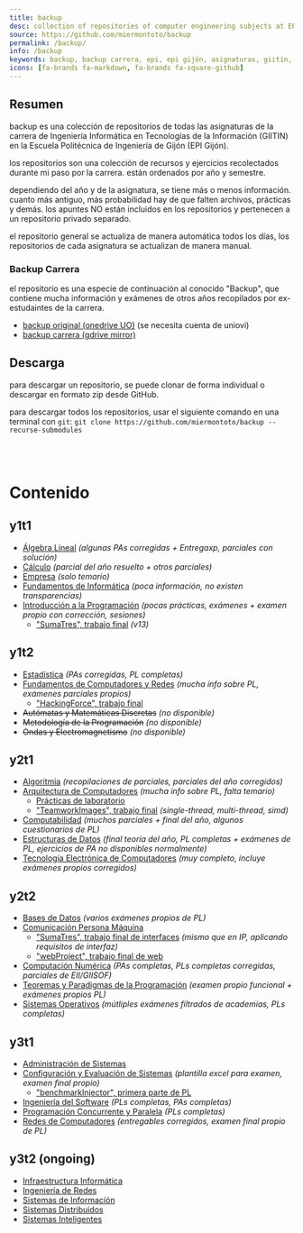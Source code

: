 ```yaml
---
title: backup
desc: collection of repositories of computer engineering subjects at EPI Gijón.
source: https://github.com/miermontoto/backup
permalink: /backup/
info: /backup
keywords: backup, backup carrera, epi, epi gijón, asignaturas, giitin, informática, ingeniería informática, ingeniería, engineering, computer engineering, gijón
icons: [fa-brands fa-markdown, fa-brands fa-square-github]
---
```


## Resumen
backup es una colección de repositorios de todas las asignaturas de la carrera de Ingeniería Informática en Tecnologías de la Información (GIITIN) en la Escuela Politécnica de Ingeniería de Gijón (EPI Gijón).

los repositorios son una colección de recursos y ejercicios recolectados durante mi paso por la carrera. están ordenados por año y semestre.

dependiendo del año y de la asignatura, se tiene más o menos información. cuanto más antiguo, más probabilidad hay de que falten archivos, prácticas y demás. los apuntes NO están incluidos en los repositorios y pertenecen a un repositorio privado separado.

el repositorio general se actualiza de manera automática todos los días, los repositorios de cada asignatura se actualizan de manera manual.

### Backup Carrera
el repositorio es una especie de continuación al conocido "Backup", que contiene mucha información y exámenes de otros años recopilados por ex-estudaintes de la carrera.

- [backup original (onedrive UO)](https://unioviedo-my.sharepoint.com/:f:/g/personal/uo257355_uniovi_es/EjUyVaf6mAhMh1TqxDFey8kB-CKEk7KP6CqwkYylcYdRQg?e=xbMQHT) (se necesita cuenta de uniovi)
- [backup carrera (gdrive mirror)](https://drive.google.com/drive/folders/1z8Sc4v4nRte7a7H5TaDDtwROzoN4_Cu3?usp=share_link)

## Descarga
para descargar un repositorio, se puede clonar de forma individual o descargar en formato zip desde GitHub.

para descargar todos los repositorios, usar el siguiente comando en una terminal con `git`:
`git clone https://github.com/miermontoto/backup --recurse-submodules`

<br> <br>

# Contenido
<div id="subjects">

## y1t1
- [Álgebra Lineal](https://github.com/miermontoto/Algebra) *(algunas PAs corregidas + Entregaxp, parciales con solución)*
- [Cálculo](https://github.com/miermontoto/Calculo) *(parcial del año resuelto + otros parciales)*
- [Empresa](https://github.com/miermontoto/Empresa) *(solo temario)*
- [Fundamentos de Informática](https://github.com/miermontoto/Fundamentos) *(poca información, no existen transparencias)*
- [Introducción a la Programación](https://github.com/miermontoto/Introduccion) *(pocas prácticas, exámenes + examen propio con corrección, sesiones)*
  - ["SumaTres", trabajo final](https://github.com/miermontoto/SumaTres/tree/f85b0cb72ed033d36211e62354214de6f3cf8d31) *(v13)*

## y1t2
- [Estadística](https://github.com/miermontoto/Estadistica) *(PAs corregidas, PL completas)*
- [Fundamentos de Computadores y Redes](https://github.com/miermontoto/FCR) *(mucha info sobre PL, exámenes parciales propios)*
  - ["HackingForce", trabajo final](https://github.com/miermontoto/HackingForce)
- <span class="unavailable"><strike>Autómatas y Matemáticas Discretas</strike> <i>(no disponible)</i></span>
- <span class="unavailable"><strike>Metodología de la Programación</strike> <i>(no disponible)</i></span>
- <span class="unavailable"><strike>Ondas y Electromagnetismo</strike> <i>(no disponible)</i></span>

## y2t1
- [Algoritmia](https://github.com/miermontoto/Algoritmia) *(recopilaciones de parciales, parciales del año corregidos)*
- [Arquitectura de Computadores](https://github.com/miermontoto/Arquitectura) *(mucha info sobre PL, falta temario)*
  - [Prácticas de laboratorio](https://github.com/miermontoto/2ac)
  - ["TeamworkImages", trabajo final](https://github.com/miermontoto/TeamworkImages) *(single-thread, multi-thread, simd)*
- [Computabilidad](https://github.com/miermontoto/Computabilidad) *(muchos parciales + final del año, algunos cuestionarios de PL)*
- [Estructuras de Datos](https://github.com/miermontoto/Estructuras) *(final teoría del año, PL completas + exámenes de PL, ejercicios de PA no disponibles normalmente)*
- [Tecnología Electrónica de Computadores](https://github.com/miermontoto/TEC) *(muy completo, incluye exámenes propios corregidos)*

## y2t2
- [Bases de Datos](https://github.com/miermontoto/Bases) *(varios exámenes propios de PL)*
- [Comunicación Persona Máquina](https://github.com/miermontoto/CPM)
  - ["SumaTres", trabajo final de interfaces](https://github.com/miermontoto/SumaTres) *(mismo que en IP, aplicando requisitos de interfaz)*
  - ["webProject", trabajo final de web](https://github.com/miermontoto/webProject)
- [Computación Numérica](https://github.com/miermontoto/Computacion) *(PAs completas, PLs completas corregidas, parciales de EII/GIISOF)*
- [Teoremas y Paradigmas de la Programación](https://github.com/miermontoto/TPP) *(examen propio funcional + exámenes propios PL)*
- [Sistemas Operativos](https://github.com/miermontoto/Operativos) *(mútliples exámenes filtrados de academias, PLs completas)*

## y3t1
- [Administración de Sistemas](https://github.com/miermontoto/Admin)
- [Configuración y Evaluación de Sistemas](https://github.com/miermontoto/CES) *(plantilla excel para examen, examen final propio)*
  - ["benchmarkInjector", primera parte de PL](https://github.com/miermontoto/benchmarkInjector)
- [Ingeniería del Software](https://github.com/miermontoto/ISoft) *(PLs completas, PAs completas)*
- [Programación Concurrente y Paralela](https://github.com/miermontoto/PCP) *(PLs completas)*
- [Redes de Computadores](https://github.com/miermontoto/Redes) *(entregables corregidos, examen final propio de PL)*

## y3t2 (ongoing)
- [Infraestructura Informática](https://github.com/miermontoto/Infraestructura)
- [Ingeniería de Redes](https://github.com/miermontoto/IngRedes)
- [Sistemas de Información](https://github.com/miermontoto/SI)
- [Sistemas Distribuidos](https://github.com/miermontoto/Distribuidos)
- [Sistemas Inteligentes](https://github.com/miermontoto/Inteligentes)

</div>
